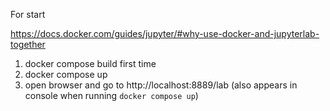 For start

https://docs.docker.com/guides/jupyter/#why-use-docker-and-jupyterlab-together


1. docker compose build first time
2. docker compose up
3. open browser and go to http://localhost:8889/lab (also appears in console when running `docker compose up`)
